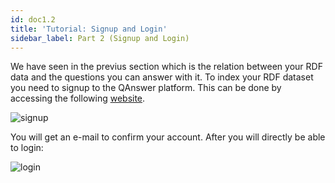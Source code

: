 ```yaml
---
id: doc1.2
title: 'Tutorial: Signup and Login'
sidebar_label: Part 2 (Signup and Login)
---
```


We have seen in the previus section which is the relation between your RDF data and the questions you can answer with it.
To index your RDF dataset you need to signup to the QAnswer platform. This can be done by accessing the following [website](https://qanswer-frontend.univ-st-etienne.fr/user/signup).

![signup](/img/screenshots/signup.png)

You will get an e-mail to confirm your account. After you will directly be able to login:

![login](/img/screenshots/login.png)
